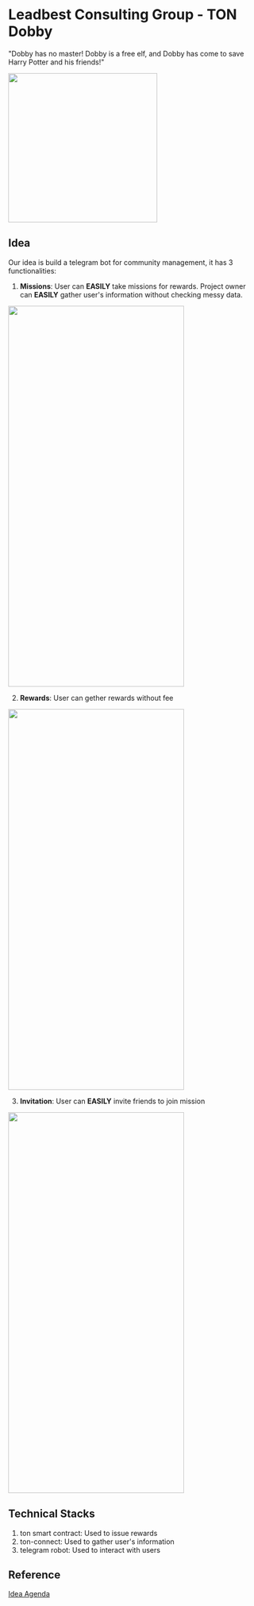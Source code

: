 # Leadbest Consulting Group - TON Dobby

"Dobby has no master! Dobby is a free elf, and Dobby has come to save Harry Potter and his friends!"

<img src="https://s7g8.scene7.com/is/image/BradfordUK/0302984001_alt1?wid=700&hei=700&fmt=pjpeg&qlt=85,0" width="300" height="300">

## Idea

Our idea is build a telegram bot for community management, it has 3 functionalities:

1. **Missions**: User can **EASILY** take missions for rewards. Project owner can **EASILY** gather user's information without checking messy data.
<img src="https://i.imgur.com/sprN28x.jpg" width="354" height="766">

2. **Rewards**: User can gether rewards without fee
<img src="https://i.imgur.com/EI5ci36.jpg" width="354" height="766">

3. **Invitation**: User can **EASILY** invite friends to join mission
<img src="https://i.imgur.com/ACkr6QO.jpg" width="354" height="766">

## Technical Stacks

1. ton smart contract: Used to issue rewards
2. ton-connect: Used to gather user's information
3. telegram robot: Used to interact with users

## Reference

[Idea Agenda](https://docs.google.com/presentation/d/1QEUo_2glJO5DsWRdGZ5p6H0i_8olk6lu865NMJp1fm0/edit#slide=id.g2052594a4f0_2_63)
